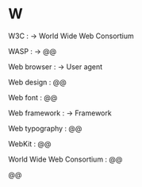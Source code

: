 # W

W3C
: → World Wide Web Consortium

WASP
: → @@

Web browser
: → User agent

Web design
: @@

Web font
: @@

Web framework
: → Framework

Web typography
: @@

WebKit
: @@

World Wide Web Consortium
: @@

@@